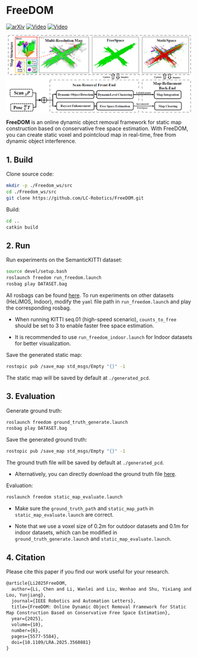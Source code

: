 # FreeDOM

[![arXiv](https://img.shields.io/badge/arXiv-2504.11073-b31b1b?logo=arxiv&logoColor=b31b1b)](https://arxiv.org/abs/2504.11073)
[![Video](https://img.shields.io/badge/Video-Youtube-ff0000?logo=youTube&logoColor=ff0000)](https://youtu.be/5w5p5S4NJ4E)
[![Video](https://img.shields.io/badge/Video-Bilibili-00a1d6?logo=bilibili&logoColor=00a1d6)](https://www.bilibili.com/video/BV1tg5vzeE8d/?share_source=copy_web&vd_source=3ece63e96c4dbae46c3c2b13028ec6c8)

![Overview of FreeDOM](./images/framework.png)

**FreeDOM** is an online dynamic object removal framework for static map construction based on conservative free space estimation. With FreeDOM, you can create static voxel and pointcloud map in real-time, free from dynamic object interference.

## 1. Build

Clone source code:
```bash
mkdir -p ./Freedom_ws/src
cd ./Freedom_ws/src
git clone https://github.com/LC-Robotics/FreeDOM.git
```
Build:
```bash
cd ..
catkin build
```

## 2. Run
Run experiments on the SemanticKITTI dataset:
```bash
source devel/setup.bash
roslaunch freedom run_freedom.launch
rosbag play DATASET.bag
```
All rosbags can be found [here](https://drive.google.com/drive/folders/1fIDHxXvzVftwmE3uOejQGbytoBfeMTMA?usp=sharing). To run experiments on other datasets (HeLiMOS, Indoor), modify the `yaml` file path in `run_freedom.launch` and play the corresponding rosbag.

- When running KITTI seq.01 (high-speed scenario), `counts_to_free` should be set to 3 to enable faster free space estimation.

- It is recommended to use `run_freedom_indoor.launch` for Indoor datasets for better visualization.

Save the generated static map:
```bash
rostopic pub /save_map std_msgs/Empty "{}" -1
```
The static map will be saved by default at `./generated_pcd`.

## 3. Evaluation
Generate ground truth:
```bash
roslaunch freedom ground_truth_generate.launch
rosbag play DATASET.bag
```
Save the generated ground truth:
```bash
rostopic pub /save_map std_msgs/Empty "{}" -1
```
The ground truth file will be saved by default at `./generated_pcd`.

- Alternatively, you can directly download the ground truth file [here](https://drive.google.com/drive/folders/1fIDHxXvzVftwmE3uOejQGbytoBfeMTMA?usp=sharing).

Evaluation:
```bash
roslaunch freedom static_map_evaluate.launch
```
- Make sure the `ground_truth_path` and `static_map_path` in `static_map_evaluate.launch` are correct.

- Note that we use a voxel size of 0.2m for outdoor datasets and 0.1m for indoor datasets, which can be modified in `ground_truth_generate.launch` and `static_map_evaluate.launch`.

## 4. Citation
Please cite this paper if you find our work useful for your research.
```
@article{Li2025FreeDOM,
  author={Li, Chen and Li, Wanlei and Liu, Wenhao and Shu, Yixiang and Lou, Yunjiang},
  journal={IEEE Robotics and Automation Letters}, 
  title={FreeDOM: Online Dynamic Object Removal Framework for Static Map Construction Based on Conservative Free Space Estimation}, 
  year={2025},
  volume={10},
  number={6},
  pages={5577-5584},
  doi={10.1109/LRA.2025.3560881}
}
```
